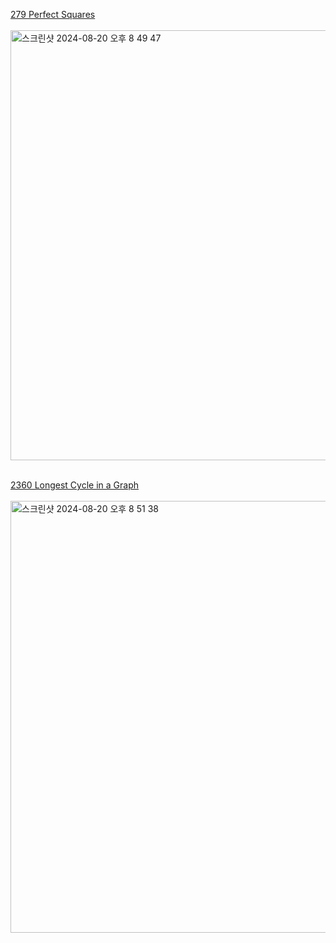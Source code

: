 [279 Perfect Squares](https://leetcode.com/problems/perfect-squares/)<br/><br/>
<img width="688" alt="스크린샷 2024-08-20 오후 8 49 47" src="https://github.com/user-attachments/assets/e9f17273-0d47-421d-bba2-9119dcdec479"><br/><br/>

[2360 Longest Cycle in a Graph](https://leetcode.com/problems/longest-cycle-in-a-graph/description/)<br/><br/>
<img width="691" alt="스크린샷 2024-08-20 오후 8 51 38" src="https://github.com/user-attachments/assets/f7b7f29e-587f-4699-8459-0932a697efaf"><br/><br/>


